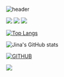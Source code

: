 ![header](https://capsule-render.vercel.app/api?type=waving&color=timeGradient&text=Welcome%20to%20Jina's%20GitHub%20👋&animation=twinkling&fontSize=35&fontAlignY=40&fontAlign=70&height=250)

[<img src="https://img.shields.io/badge/java-%23007396.svg?&style=for-the-badge&logo=java&logoColor=white" />](https://img.shields.io/badge/Java-ED8B00?style=for-the-badge&logo=openjdk&logoColor=white) <img src="https://img.shields.io/badge/spring-%236DB33F.svg?&style=for-the-badge&logo=spring&logoColor=white" />  <img src="https://img.shields.io/badge/Springboot-3178C6?style=flat&logo=#6DB33F&logoColor=white"/>


[![Top Langs](https://github-readme-stats.vercel.app/api/top-langs/?username=delay-100&layout=compact)](https://github.com/oksu01/github-readme-stats)


![Jina's GitHub stats](https://github-readme-stats.vercel.app/api?username=oksu01&show_icons=true&theme=onedark)


[![GITHUB](https://hits.seeyoufarm.com/api/count/incr/badge.svg?url=https%3A%2F%2Fgithub.com%2Fjina&count_bg=%23F29494&title_bg=%232F2E2E&icon=github.svg&icon_color=%23FFFFFF&title=GITHUB&edge_flat=false)](https://github.com/oksu01)


<img src="https://capsule-render.vercel.app/api?type=waving&color=timeGradient&height=150&section=footer" />

<!--
**oksu01/oksu01** is a ✨ _special_ ✨ repository because its `README.md` (this file) appears on your GitHub profile.

Here are some ideas to get you started:

- 🔭 I’m currently working on ...
- 🌱 I’m currently learning ...
- 👯 I’m looking to collaborate on ...
- 🤔 I’m looking for help with ...
- 💬 Ask me about ...
- 📫 How to reach me: ...
- 😄 Pronouns: ...
- ⚡ Fun fact: ...
-->
